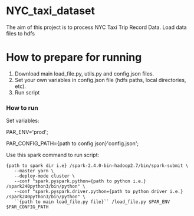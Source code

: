 # NYC_taxi_dataset
The aim of this project is to process NYC Taxi Trip Record Data.
Load data files to hdfs

# How to prepare for running

1. Download main load_file.py, utils.py and config.json files.
2. Set your own variables in config.json file (hdfs paths, local directories, etc).
3. Run script

### How to run
Set variables:

PAR_ENV='prod';

PAR_CONFIG_PATH={path to config json}'config.json';

Use this spark command to run script:

```
{path to spark dir i.e} /spark-2.4.0-bin-hadoop2.7/bin/spark-submit \
   --master yarn \
   --deploy-mode cluster \
   --conf "spark.pyspark.python={path to python i.e.} /spark240python3/bin/python" \
   --conf "spark.pyspark.driver.python={path to python driver i.e.} /spark240python3/bin/python" \
   ``{path to main load_file.py file}`` /load_file.py $PAR_ENV $PAR_CONFIG_PATH
```
